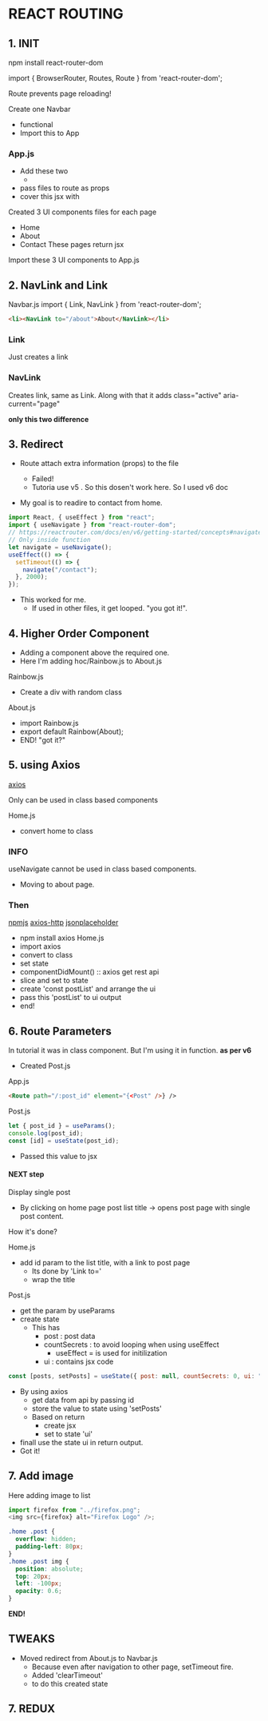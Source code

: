 # REACT ROUTING

## 1. INIT

npm install react-router-dom

import { BrowserRouter, Routes, Route } from 'react-router-dom';

Route prevents page reloading!

Create one Navbar

- functional
- Import this to App

### App.js

- Add these two
  - <Routes> <Route />
- pass files to route as props
- cover this jsx with <BrowserRouter>

Created 3 UI components files for each page

- Home
- About
- Contact
  These pages return jsx

Import these 3 UI components to App.js

## 2. NavLink and Link

Navbar.js
import { Link, NavLink } from 'react-router-dom';

```html
<li><NavLink to="/about">About</NavLink></li>
```

### Link

Just creates a link

### NavLink

Creates link, same as Link. Along with that it adds class="active" aria-current="page"

**only this two difference**

## 3. Redirect

- Route attach extra information (props) to the file

  - Failed!
  - Tutoria use v5 . So this dosen't work here. So I used v6 doc

- My goal is to readire to contact from home.

```javascript
import React, { useEffect } from "react";
import { useNavigate } from "react-router-dom";
// https://reactrouter.com/docs/en/v6/getting-started/concepts#navigate-function
// Only inside function
let navigate = useNavigate();
useEffect(() => {
  setTimeout(() => {
    navigate("/contact");
  }, 2000);
});
```

- This worked for me.
  - If used in other files, it get looped. "you got it!".

## 4. Higher Order Component

- Adding a component above the required one.
- Here I'm adding hoc/Rainbow.js to About.js

Rainbow.js

- Create a div with random class

About.js

- import Rainbow.js
- export default Rainbow(About);
- END! "got it?"

## 5. using Axios

[axios](https://axios-http.com/docs/intro)

Only can be used in class based components

Home.js

- convert home to class

### INFO

useNavigate cannot be used in class based components.

- Moving to about page.

### Then

[npmjs](https://www.npmjs.com/package/axios)
[axios-http](https://axios-http.com/docs/intro)
[jsonplaceholder](https://jsonplaceholder.typicode.com/guide/)

- npm install axios
  Home.js
- import axios
- convert to class
- set state
- componentDidMount() :: axios get rest api
- slice and set to state
- create 'const postList' and arrange the ui
- pass this 'postList' to ui output
- end!

## 6. Route Parameters

In tutorial it was in class component. But I'm using it in function. **as per v6**

- Created Post.js

App.js

```html
<Route path="/:post_id" element="{<Post" />} />
```

Post.js

```js
let { post_id } = useParams();
console.log(post_id);
const [id] = useState(post_id);
```

- Passed this value to jsx

#### NEXT step

Display single post

- By clicking on home page post list title -> opens post page with single post content.

How it's done?

Home.js

- add id param to the list title, with a link to post page
  - Its done by 'Link to='
  - wrap the title

Post.js

- get the param by useParams
- create state
  - This has
    - post : post data
    - countSecrets : to avoid looping when using useEffect
      - useEffect = is used for initilization
    - ui : contains jsx code

```js
const [posts, setPosts] = useState({ post: null, countSecrets: 0, ui: "" });
```

- By using axios
  - get data from api by passing id
  - store the value to state using 'setPosts'
  - Based on return
    - create jsx
    - set to state 'ui'
- finall use the state ui in return output.
- Got it!

## 7. Add image

Here adding image to list

```js
import firefox from "../firefox.png";
<img src={firefox} alt="Firefox Logo" />;
```

```css
.home .post {
  overflow: hidden;
  padding-left: 80px;
}
.home .post img {
  position: absolute;
  top: 20px;
  left: -100px;
  opacity: 0.6;
}
```

**END!**

## TWEAKS

- Moved redirect from About.js to Navbar.js
  - Because even after navigation to other page, setTimeout fire.
  - Added 'clearTimeout'
  - to do this created state

## 7. REDUX
